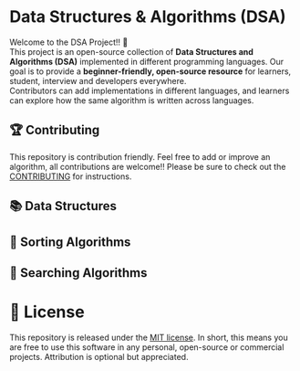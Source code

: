 # Data Structures & Algorithms (DSA)

Welcome to the DSA Project!! 🚀  
This project is an open-source collection of **Data Structures and Algorithms (DSA)** implemented in different programming languages. Our goal is to provide a **beginner-friendly, open-source resource** for learners, student, interview and developers everywhere.  
Contributors can add implementations in different languages, and learners can explore how the same algorithm is written across languages.

## 🏆 Contributing

This repository is contribution friendly. Feel free to add or improve an algorithm, all contributions are welcome!! Please be sure to check out the [CONTRIBUTING](CONTRIBUTING.md) for instructions.

## 📚 Data Structures

## 🥇 Sorting Algorithms

## 🔎 Searching Algorithms

# 📜 License

This repository is released under the [MIT license](LICENSE). In short, this means you are free to use this software in any personal, open-source or commercial projects. Attribution is optional but appreciated.
